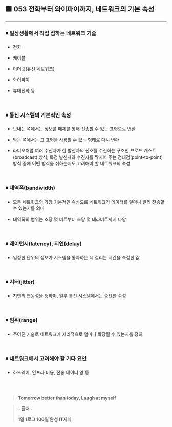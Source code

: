 ## ⬛ 053 전화부터 와이파이까지, 네트워크의 기본 속성

---

### ◾ 일상생활에서 직접 접하는 네트워크 기술

- 전화

- 케이블

- 이더넷(유선 네트워크)

- 와이파이

- 휴대전화 등

<br>

### ◾ 통신 시스템의 기본적인 속성

- 보내는 쪽에서는 정보를 매체를 통해 전송할 수 있는 표현으로 변환

- 받는 쪽에서는 그 표현을 사용할 수 있는 형태로 다시 변환

- 라디오처럼 여러 수신자가 한 발신자의 신호를 수신하는 구조인 브로드 캐스트(broadcast) 방식, 특정 발신자와 수진자를 짝지어 주는 점대점(point-to-point) 방식 중에 어떤 방식을 취하는지도 고려해야 할 네트워크의 속성

<br>

### ◾ 대역폭(bandwidth)

- 모든 네트워크의 가장 기본적인 속성으로 네트워크가 데이터를 얼마나 빨리 전송할 수 있는지를 의미

- 대역폭의 범위는 초당 몇 비트부터 초당 몇 테라비트까지 다양

<br>

### ◾ 레이턴시(latency), 지연(delay)

- 일정한 단위의 정보가 시스템을 통과하는 데 걸리는 시간을 측정한 값

<br>

### ◾ 지터(jitter)

- 지연의 변동성을 뜻하며, 일부 통신 시스템에서는 중요한 속성

<br>

### ◾ 범위(range)

- 주어진 기술로 네트워크가 지리적으로 얼마나 확장될 수 있는지를 정의

<br>

### ◾ 네트워크에서 고려해야 할 기타 요인

- 하드웨어, 인프라 비용, 전송 데이터 양 등

<br><br>

> **Tomorrow better than today, Laugh at myself**

> **- 출처 -**
>
> **1일 1로그 100일 완성 IT지식**
